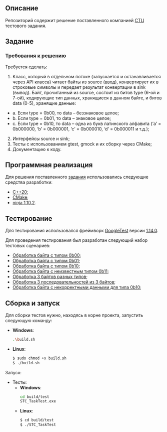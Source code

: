 ## Описание
Репозиторий содержит решение поставленного компанией [СТЦ](https://www.stc-spb.ru/) тестового задания.

## Задание
### Требования к решению
Требуется сделать:
1. Класс, который в отдельном потоке (запускается и останавливается через API
класса) читает байты из source (ввод), конвертирует их в строковые символы и
передает результат конвертации в sink (вывод). Байт, прочитанный из source,
состоит из битов type (6-ой и 7-ой), кодирующие тип данных, хранящиеся в
данном байте, и битов data (0-5), хранящие данные:
- a. Если type = 0b00, то data – беззнаковое целое;
- b. Если type = 0b01, то data – знаковое целое; 
- c. Если type = 0b10, то data – одна из букв латинского алфавита (‘a’ =
0b000000, ‘b’ = 0b000001, ‘c’ = 0b000010, ‘d’ = 0b000011 и т.д.);
2. Интерфейсы source и sink;
3. Тесты с использованием gtest, gmock и их сборку через CMake;
4. Документацию к коду.

## Программная реализация
Для решения поставленного [задания](#задание) использовались следующие средства разработки:
- [C++20](https://en.cppreference.com/w/cpp/20);
- [CMake](https://cmake.org/);
- [ninja 1.10.2](https://github.com/ninja-build/ninja).

## Тестирование
Для тестирования использовался фреймворк [GoogleTest](https://github.com/google/googletest) версии
[1.14.0](https://github.com/google/googletest/releases/tag/v1.14.0).

Для проведения тестирования был разработан следующий набор тестовых сценариев:
- [Обработка байта с типом 0b00](test/STC_TaskTest.cpp#L36);
- [Обработка байта с типом 0b01](test/STC_TaskTest.cpp#L43);
- [Обработка байта с типом 0b10](test/STC_TaskTest.cpp#L50);
- [Обработка байта с неизвестным типом 0b11](test/STC_TaskTest.cpp#L57);
- [Обработка 3 байтов разных типов](test/STC_TaskTest.cpp#L62);
- [Обработка 3 последовательностей из 3 байтов](test/STC_TaskTest.cpp#L73);
- [Обработка байта с некорректными данными для типа 0b10](test/STC_TaskTest.cpp#L102);

## Сборка и запуск
Для сборки тестов нужно, находясь в корне проекта, запустить следующую команду:
- **Windows**:
    ```bash
    .\build.sh
    ```
- **Linux**:
    ```bash
    $ sudo chmod +x build.sh
    $ ./build.sh
    ```

Запуск:
- Тесты:
    - **Windows**:
      ```bash
      cd build/test
      STC_TaskTest.exe
      ```
    - **Linux**:
      ```bash
      $ cd build/test
      $ ./STC_TaskTest
      ```